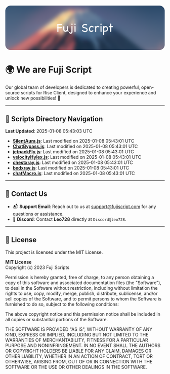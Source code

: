 ![Banner](.github/b.webp)

# 🌍 **We are Fuji Script**

Our global team of developers is dedicated to creating powerful, open-source scripts for Rise Client, designed to enhance your experience and unlock new possibilities! 🌟

---
<!-- SCRIPTS_NAVIGATION_START -->
## 📂 **Scripts Directory Navigation**

**Last Updated**: 2025-01-08 05:43:03 UTC

- **[SilentAura.js](scripts/SilentAura.js)**: Last modified on 2025-01-08 05:43:01 UTC
- **[ChatBypass.js](scripts/ChatBypass.js)**: Last modified on 2025-01-08 05:43:01 UTC
- **[jetpackFly.js](scripts/jetpackFly.js)**: Last modified on 2025-01-08 05:43:01 UTC
- **[velocityHylex.js](scripts/velocityHylex.js)**: Last modified on 2025-01-08 05:43:01 UTC
- **[chestxray.js](scripts/chestxray.js)**: Last modified on 2025-01-08 05:43:01 UTC
- **[bedxray.js](scripts/bedxray.js)**: Last modified on 2025-01-08 05:43:01 UTC
- **[chatMacro.js](scripts/chatMacro.js)**: Last modified on 2025-01-08 05:43:01 UTC

<!-- SCRIPTS_NAVIGATION_END -->

---

## 💬 **Contact Us**  
- 📬 **Support Email**: Reach out to us at [support@fujiscript.com](mailto:support@fujiscript.com) for any questions or assistance.  
- 💬 **Discord**: Contact **Leo728** directly at `Discord@leo728`.

---

## 📜 **License**

This project is licensed under the MIT License.  

**MIT License**  
Copyright (c) 2023 Fuji Scripts  

Permission is hereby granted, free of charge, to any person obtaining a copy of this software and associated documentation files (the "Software"), to deal in the Software without restriction, including without limitation the rights to use, copy, modify, merge, publish, distribute, sublicense, and/or sell copies of the Software, and to permit persons to whom the Software is furnished to do so, subject to the following conditions:  

The above copyright notice and this permission notice shall be included in all copies or substantial portions of the Software.  

THE SOFTWARE IS PROVIDED "AS IS", WITHOUT WARRANTY OF ANY KIND, EXPRESS OR IMPLIED, INCLUDING BUT NOT LIMITED TO THE WARRANTIES OF MERCHANTABILITY, FITNESS FOR A PARTICULAR PURPOSE AND NONINFRINGEMENT. IN NO EVENT SHALL THE AUTHORS OR COPYRIGHT HOLDERS BE LIABLE FOR ANY CLAIM, DAMAGES OR OTHER LIABILITY, WHETHER IN AN ACTION OF CONTRACT, TORT OR OTHERWISE, ARISING FROM, OUT OF OR IN CONNECTION WITH THE SOFTWARE OR THE USE OR OTHER DEALINGS IN THE SOFTWARE.  
